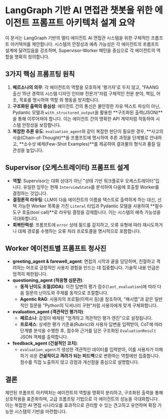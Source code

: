 # LangGraph 기반 AI 면접관 챗봇을 위한 에이전트 프롬프트 아키텍처 설계 요약

이 문서는 LangGraph 기반의 멀티 에이전트 AI 면접관 시스템을 위한 구체적인 프롬프트 아키텍처를 제안합니다. 시스템의 안정성과 예측 가능성은 각 에이전트의 프롬프트 설계에 달려있음을 강조하며, Supervisor-Worker 패턴을 중심으로 각 에이전트의 역할을 명확히 정의합니다.

## 3가지 핵심 프롬프팅 원칙

1.  **페르소나의 의무**: 각 에이전트의 역할을 모호하게 '평가자'로 두지 않고, "FAANG 출신 15년 경력의 시스템 디자인 인터뷰 전문가"처럼 구체적인 전문 분야, 책임, 어조, 목표를 명시하여 역할 외 행동을 방지합니다.
2.  **구조화된 출력의 중심성**: 에이전트 간의 통신은 불안정한 자유 텍스트 파싱이 아닌, Pydantic 모델과 `with_structured_output`을 활용한 **구조화된 출력(JSON)**을 통해 이루어져야 합니다. 이는 에이전트 간의 명확한 API 계약처럼 작동하여 시스템 안정성을 보장합니다.
3.  **복잡한 추론 유도**: `evaluation_agent`와 같이 복잡한 판단이 필요한 경우, **사고의 사슬(Chain-of-Thought)**을 프롬프트에 명시하여 추론 과정을 단계별로 안내하고, **소수샷 예제(Few-Shot Examples)**를 제공하여 결과물의 형식과 품질 일관성을 높입니다.

## Supervisor (오케스트레이터) 프롬프트 설계

- **역할**: Supervisor는 대화 상대가 아닌 "상태 기반 워크플로우 오케스트레이터"입니다. 유일한 임무는 현재 `InterviewState`를 분석하여 다음에 호출할 Worker를 결정하는 것입니다.
- **결정론적 라우팅**: LLM이 다음 에이전트의 이름을 텍스트로 출력하게 하는 대신, 선택 가능한 Worker 목록을 가진 `Literal` 타입과 Pydantic 모델을 사용하여 **필수 도구 호출(tool call)**로 라우팅 결정을 강제합니다. 이는 시스템의 예측 가능성을 극대화합니다.
- **회복탄력성**: 프롬프트에 `error` 상태 필드를 감지하고, 오류 유형에 따라 재시도하거나 대체 경로를 수행하는 오류 처리 프로토콜을 명시적으로 포함합니다.

## Worker 에이전트별 프롬프트 청사진

- **greeting_agent & farewell_agent**: 면접의 시작과 끝을 담당하며, 친절하고 격려하는 어조로 긍정적인 사용자 경험을 만드는 데 집중합니다. 기술적 내용 언급은 엄격히 제한됩니다.
- **questioning_agent (적응형 심문관)**:
    - **동적 난이도 조절(DDA)**: 이전 답변의 평가 점수(`last_evaluation`)에 따라 다음 질문의 난이도와 주제를 동적으로 조절합니다.
    - **Agentic RAG**: 사용자의 프로필(이력서 등)을 참조하여, "해시맵"과 같은 일반적인 질문을 "Python의 딕셔너리 구현"처럼 사용자에게 맞게 구체화합니다.
- **evaluation_agent (객관적인 평가자)**:
    - **페르소나**: 감정이 배제된 "엄격하고 객관적인 평가 엔진"으로 설정됩니다.
    - **프로세스**: 상세한 평가 기준표(Rubric)와 사용자 답변을 입력받아, CoT에 따라 단계별 분석을 수행한 후, 점수와 근거를 담은 구조화된 `EvaluationResult` JSON 객체를 출력합니다.
- **feedback_agent (건설적인 코치)**:
    - `evaluation_agent`가 생성한 객관적인 데이터를 입력받아, 이를 사용자가 이해하기 쉬운 **건설적이고 격려가 되는 피드백**으로 변환하는 역할에만 집중합니다. 점수를 직접 노출하지 않고 강점과 개선점을 중심으로 설명합니다.

## 결론

제안된 프롬프트 아키텍처는 에이전트의 역할을 명확히 분리하고, 구조화된 출력을 통해 상호작용을 표준화하며, 고급 프롬프팅 기법으로 각 에이전트의 성능을 극대화합니다. 이는 복잡한 AI 면접 시나리오를 효과적으로 관리할 수 있는 견고하고 유연하며 확장 가능한 시스템의 기반을 마련합니다. 